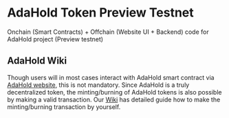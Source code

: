 # AdaHold Token Preview Testnet

Onchain (Smart Contracts) + Offchain (Website UI + Backend) code for AdaHold project (Preview testnet)

## AdaHold Wiki

Though users will in most cases interact with AdaHold smart contract via [AdaHold website](https://adahold.com/), this is not mandatory. Since AdaHold is a truly decentralized token, the minting/burning of AdaHold tokens is also possible by making a valid transaction. Our [Wiki](https://github.com/AdaHold/preview-testnet/wiki) has detailed guide how to make the minting/burning transaction by yourself.
